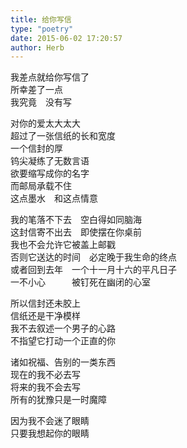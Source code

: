 ```yaml
---  
title: 给你写信  
type: "poetry"  
date: 2015-06-02 17:20:57  
author: Herb  
---  
```

我差点就给你写信了  
所幸差了一点  
我究竟　没有写  

对你的爱太大太大  
超过了一张信纸的长和宽度  
一个信封的厚  
钨尖凝练了无数言语  
欲要缩写成你的名字  
而邮局承载不住  
这点墨水　和这点情意  

我的笔落不下去　空白得如同脑海  
这封信寄不出去　即使摆在你桌前  
我也不会允许它被盖上邮戳  
否则它送达的时间　必定晚于我生命的终点  
或者回到去年　一个十一月十六的平凡日子  
一不小心　　　被钉死在幽闭的心室  

所以信封还未胶上  
信纸还是干净模样  
我不去叙述一个男子的心路  
不指望它打动一个正直的你  

诸如祝福、告别的一类东西  
现在的我不必去写  
将来的我不会去写  
所有的犹豫只是一时魔障  

因为我不会迷了眼睛  
只要我想起你的眼睛
